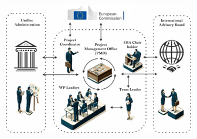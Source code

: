 ![e333](https://raw.githubusercontent.com/DeltaHUB-UB/website/main/static/uploads/2025/08/1755954330546-Figura_ChartV2.jpg)


